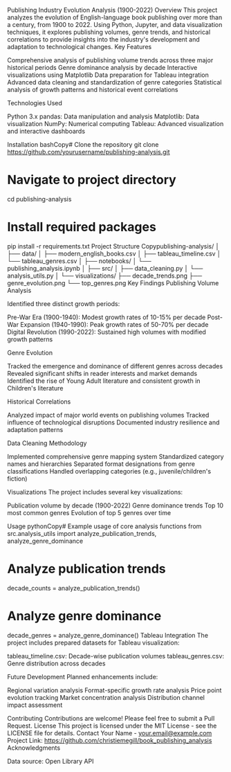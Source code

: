 Publishing Industry Evolution Analysis (1900-2022)
Overview
This project analyzes the evolution of English-language book publishing over more than a century, from 1900 to 2022. Using Python, Jupyter, and data visualization techniques, it explores publishing volumes, genre trends, and historical correlations to provide insights into the industry's development and adaptation to technological changes.
Key Features

Comprehensive analysis of publishing volume trends across three major historical periods
Genre dominance analysis by decade
Interactive visualizations using Matplotlib
Data preparation for Tableau integration
Advanced data cleaning and standardization of genre categories
Statistical analysis of growth patterns and historical event correlations

Technologies Used

Python 3.x
pandas: Data manipulation and analysis
Matplotlib: Data visualization
NumPy: Numerical computing
Tableau: Advanced visualization and interactive dashboards

Installation
bashCopy# Clone the repository
git clone https://github.com/yourusername/publishing-analysis.git

# Navigate to project directory
cd publishing-analysis

# Install required packages
pip install -r requirements.txt
Project Structure
Copypublishing-analysis/
│
├── data/
│   ├── modern_english_books.csv
│   ├── tableau_timeline.csv
│   └── tableau_genres.csv
│
├── notebooks/
│   └── publishing_analysis.ipynb
│
├── src/
│   ├── data_cleaning.py
│   └── analysis_utils.py
│
└── visualizations/
    ├── decade_trends.png
    ├── genre_evolution.png
    └── top_genres.png
Key Findings
Publishing Volume Analysis

Identified three distinct growth periods:

Pre-War Era (1900-1940): Modest growth rates of 10-15% per decade
Post-War Expansion (1940-1990): Peak growth rates of 50-70% per decade
Digital Revolution (1990-2022): Sustained high volumes with modified growth patterns



Genre Evolution

Tracked the emergence and dominance of different genres across decades
Revealed significant shifts in reader interests and market demands
Identified the rise of Young Adult literature and consistent growth in Children's literature

Historical Correlations

Analyzed impact of major world events on publishing volumes
Tracked influence of technological disruptions
Documented industry resilience and adaptation patterns

Data Cleaning Methodology

Implemented comprehensive genre mapping system
Standardized category names and hierarchies
Separated format designations from genre classifications
Handled overlapping categories (e.g., juvenile/children's fiction)

Visualizations
The project includes several key visualizations:

Publication volume by decade (1900-2022)
Genre dominance trends
Top 10 most common genres
Evolution of top 5 genres over time

Usage
pythonCopy# Example usage of core analysis functions
from src.analysis_utils import analyze_publication_trends, analyze_genre_dominance

# Analyze publication trends
decade_counts = analyze_publication_trends()

# Analyze genre dominance
decade_genres = analyze_genre_dominance()
Tableau Integration
The project includes prepared datasets for Tableau visualization:

tableau_timeline.csv: Decade-wise publication volumes
tableau_genres.csv: Genre distribution across decades

Future Development
Planned enhancements include:

Regional variation analysis
Format-specific growth rate analysis
Price point evolution tracking
Market concentration analysis
Distribution channel impact assessment

Contributing
Contributions are welcome! Please feel free to submit a Pull Request.
License
This project is licensed under the MIT License - see the LICENSE file for details.
Contact
Your Name - your.email@example.com
Project Link: https://github.com/christiemegill/book_publishing_analysis
Acknowledgments

Data source: Open Library API
